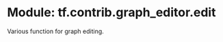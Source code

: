 <div itemscope itemtype="http://developers.google.com/ReferenceObject">
<meta itemprop="name" content="tf.contrib.graph_editor.edit" />
<meta itemprop="path" content="Stable" />
</div>

# Module: tf.contrib.graph_editor.edit

Various function for graph editing.


